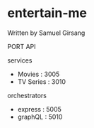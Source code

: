 # entertain-me

Written by Samuel Girsang

PORT API

services

- Movies : 3005
- TV Series : 3010

orchestrators

- express : 5005
- graphQL : 5010
